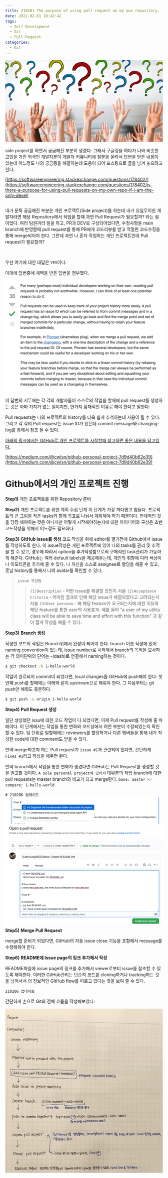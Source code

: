 ```yaml
---
title: 210201 The purpose of using pull request on my own repository.
date: 2021-02-01 10:42:42
tags:
  - Self-Development
  - Git
  - Pull-Request
categories:
  - Git
---
```


<div align="center">
  <img src="/images/post_images/question_img.png" alt="Question"/>
</div>

side project를 하면서 궁금해진 부분이 생겼다. 그래서 구글링을 하다가 나와 비슷한 고민을 가진 외국인 개발자분이 개발자 커뮤니티에 질문을 올려서 답변을 받은 내용이 있는데 어느정도 나의 궁금증을 해결하는데 도움이 되어 포스팅으로 글을 남겨 놓으려고 한다.

[https://softwareengineering.stackexchange.com/questions/178402/](https://softwareengineering.stackexchange.com/questions/178402/is-there-a-purpose-for-using-pull-requests-on-my-own-repo-if-i-am-the-only-devel)

##

내가 문득 궁금해진 부분은 개인 프로젝트(Side project)를 하는데 내가 유일무이한 개발자라면 해당 Repository에서 작업을 할때 과연 Pull Request가 필요할까? 라는 점이었다.
여러 팀원끼리 일을 하고, PR과 DEV로 구성되어있다면, 수정사항을 main branch에 반영할때 pull request를 통해 PR에게 코드리뷰를 받고 적절한 코드수정을 통해 merge되어야 한다. 그런데 과연 나 혼자 작업하는 개인 프로젝트인데 Pull request가 필요할까?

<br/>

우선 여기에 대한 대답은 `YES`이다.

  <!-- more -->

아래에 답변중에 채택을 받은 답변을 첨부했다.

![](/images/post_images/210205_stackexchange.png)

이 답변의 서두에는 각 각의 개발자들이 스스로의 작업을 할때에 pull request를 생성하는 것은 아마 가치가 없는 일이지만, 한가지 잠재적인 이유로 해야 한다고 말한다.

Pull requests는 나의 프로젝트의 history를 더욱 쉽게 추척하는데 사용이 될 수 있다. 그리고 각 각의 Pull request는 issue ID가 있는데 commit message와 changing-log를 통해서 참조 될 수 있다.

<ins>아래의 링크에서는 GitHub로 개인 프로젝트를 시작할때 참고하면 좋은 내용을 담고있다.</ins>

[https://medium.com/@cwlsn/github-personal-project-7d9d40b62e39](https://medium.com/@cwlsn/github-personal-project-7d9d40b62e39)

# **Github에서의 개인 프로젝트 진행**

**Step1)** 개인 프로젝트를 위한 Repository 준비

**Step2)** 개인 프로젝트를 위한 계획 수립 단계
이 단계가 가장 까다롭고 힘들다. 프로젝트의 큰 그림을 작은 tasks와 함께 목표로 나눠서 계획해야 하기 때문이다. 전체적인 것을 당장 해야하는 것은 아니지만 어떻게 시작해야하는지에 대한 아이디어와 구상은 초반 코드작성을 위해서 어느정도 필요하다.

**Step3)** **GitHub issue를 생성**
코드 작성을 위해 editor를 열기전에 Github에서 issue를 작성하도록 한다.
이 issue작성은 개인 프로젝트에 있어 나의 tasks를 관리 및 추적을 할 수 있고, 경우에 따라서 option을 추가작성함으로써 구체적인 task관리가 가능하게 해준다.
GitHub는 여러 default labels을 제공해주는데, 개인의 취향에 다라 색상이나 이모티콘을 추가해 줄 수 있다.
나 자신을 스스로 assignee로 할당을 해줄 수 있고, 훗날 history를 통해서 나의 avatar를 확인할 수 있다.

> `issue 작성법`
>
> > `(1)Description` - 어떤 issue를 해결할 것인지 서술
> > `(2)Acceptance Criteria` - 어떠한 결과로 인해 해당 issue가 해결되었다고 고려되는지 서술
> > `(3)User persona` - 왜 해당 feature가 요구되는지에 대한 이유와 해당 feature를 통한 user의 사용효과. 예를 들어 "a user of my utility class will be able to save time and effort with this function" 과 같이 짧게 작성을 해줄 수 있다.

**Step3)** **Branch 생성**

작성한 코드의 작업은 Branch위에서 완성이 되어야 한다.
branch 이름 작성에 있어 naming convention이 있는데, issue number로 시작해서 branch의 목적을 묘사하는 각 의미단위의 단어는 -(dash)로 연결해서 naming하는 것이다.

```bash
$ git checkout -b 1-hello-world
```

작업이 완료되어 commit이 되었다면, local changes를 GitHub에 push해야 한다. 첫번째 push를 할때에는 아래와 같이 upstream으로 해줘야 한다.
그 다음부터는 git push만 해줘도 충분하다.

```bash
$ git push -u origin 1-hello-world
```

**Step4)** **Pull Request 생성**

일단 생성했던 issu에 대한 코드 작업이 다 되었다면, 이제 Pull request를 작성해 줄 차례이다.
이 단계에서는 작업을 통한 변화와 코드상에서 어떤 부분이 수정되었는지 확인할 수 있다.
팀 단위로 일할때에는 reviewers를 할당하거나 다른 멤버들을 통해 내가 작성한 code에 대한 comment도 받을 수 있다.

만약 merge하고자 하는 Pull request가 `issue #1`과 관련되어 있다면, 간단하게 `Fixes #1`라고 작성을 해주면 된다.

만약 branch에서 작업을 통한 변화가 생겼다면 GitHub는 Pull Request를 생성할 것을 권고할 것이다.
`A sole personal project에 있어서` 대부분의 작업 branch에 대한 pull requests는 master branch와 비교가 되고 merge된다.
`base: master <- compare: 1-hello-world`

`# 210206 업데이트`
<br/>
![](/images/post_images/210206_issue_number_auto_generating.png)
<br/>
![](/images/post_images/210206_pull_request_template.png)
<br/>
**Step5)** **Merge Pull Request**

merge할 준비가 되었다면, GitHub의 자동 issue close 기능을 포함해서 message를 수정해줘야 한다.

**Step6)** **README에 Issue page의 링크 추가해서 작성**

README파일에 issue page의 링크를 추가해서 viewer로부터 issue를 참조할 수 있도록 해야한다. 이러한 GitHub관리는 단순히 코드를 cloning하거나 tracking하는 것을 넘어서서 더 진보적인 GitHub flow를 따르고 있다는 것을 보여 줄 수 있다.

`210206 업데이트`

간단하게 손으로 Git의 전체 흐름을 작성해보았다.

![](/images/post_images/210206_project_flow.png)
